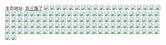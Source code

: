 主页地址: [苏三饿了](https://weibo.com/u/5953037031) 
![](https://wx4.sinaimg.cn/mw2000/006uSkSjly1h9qe18vljwj329730ax6p.jpg) 
![](https://wx4.sinaimg.cn/mw2000/006uSkSjly1h9qn70dgqhj329i30o1ky.jpg) 
![](https://wx4.sinaimg.cn/mw2000/006uSkSjly1h9qe03ibv6j329e30j4qq.jpg) 
![](https://wx4.sinaimg.cn/mw2000/006uSkSjly1h9n0m21jx9j313f1gktjn.jpg) 
![](https://wx4.sinaimg.cn/mw2000/006uSkSjly1h9n0e6ns5lj32c0340npd.jpg) 
![](https://wx4.sinaimg.cn/mw2000/006uSkSjly1h9n0mp2z3yj31rg2cl1kx.jpg) 
![](https://wx4.sinaimg.cn/mw2000/006uSkSjly1h9n0e5yiwjj32c0340kjl.jpg) 
![](https://wx4.sinaimg.cn/mw2000/006uSkSjly1h9o6low5vzj31r12c1x5z.jpg) 
![](https://wx4.sinaimg.cn/mw2000/006uSkSjly1h9n0nir3agj329g30mu0y.jpg) 
![](https://wx4.sinaimg.cn/mw2000/006uSkSjly1h9o6karakcj31hc0zkq8y.jpg) 
![](https://wx4.sinaimg.cn/mw2000/006uSkSjly1h9n0o6fwp9j31qz2bz1kx.jpg) 
![](https://wx4.sinaimg.cn/mw2000/006uSkSjly1h9i97oswquj329t313u0x.jpg) 
![](https://wx4.sinaimg.cn/mw2000/006uSkSjly1h9i97nzysoj327c2xsnpd.jpg) 
![](https://wx4.sinaimg.cn/mw2000/006uSkSjly1h9i97gj921j30n00uogsf.jpg) 
![](https://wx4.sinaimg.cn/mw2000/006uSkSjly1h9k0xkzajnj31pc29s1kx.jpg) 
![](https://wx4.sinaimg.cn/mw2000/006uSkSjly1h9k0z5lr41j30n014wtff.jpg) 
![](https://wx4.sinaimg.cn/mw2000/006uSkSjly1h9k0xkzajnj31pc29s1kx.jpg) 
![](https://wx4.sinaimg.cn/mw2000/006uSkSjly1h9k0z5lr41j30n014wtff.jpg) 
![](https://wx4.sinaimg.cn/mw2000/006uSkSjly1h9evhryy1oj30n014wajq.jpg) 
![](https://wx4.sinaimg.cn/mw2000/006uSkSjly1h9evli7i99j30n014w43d.jpg) 
![](https://wx4.sinaimg.cn/mw2000/006uSkSjly1h9evhoykhyj30m913h7a3.jpg) 
![](https://wx4.sinaimg.cn/mw2000/006uSkSjly1h9evitauz7j30n014w46f.jpg) 
![](https://wx4.sinaimg.cn/mw2000/006uSkSjly1h9evlhwss1j31q82aye81.jpg) 
![](https://wx4.sinaimg.cn/mw2000/006uSkSjly1h9b6mtd6nzj30n014wtij.jpg) 
![](https://wx4.sinaimg.cn/mw2000/006uSkSjly1h9b6n0ktg5j327g2xy4qr.jpg) 
![](https://wx4.sinaimg.cn/mw2000/006uSkSjly1h9b6ng6w7rj32dc35s7wi.jpg) 
![](https://wx4.sinaimg.cn/mw2000/006uSkSjly1h9b6narvzrj3295307hdt.jpg) 
![](https://wx4.sinaimg.cn/mw2000/006uSkSjly1h9b6pt1qffj31qa2b2b29.jpg) 
![](https://wx4.sinaimg.cn/mw2000/006uSkSjly1h9b6n1g2dej32c0340hdu.jpg) 
![](https://wx4.sinaimg.cn/mw2000/006uSkSjly1h95dsm5lnej31r42c57wh.jpg) 
![](https://wx4.sinaimg.cn/mw2000/006uSkSjly1h95dt8de60j320g2ok4qp.jpg) 
![](https://wx4.sinaimg.cn/mw2000/006uSkSjly1h95dsjrmlgj32ag31ynpd.jpg) 
![](https://wx4.sinaimg.cn/mw2000/006uSkSjly1h95dsl238qj31qw2bw4qp.jpg) 
![](https://wx4.sinaimg.cn/mw2000/006uSkSjly1h95dsmzk0gj329j30qb29.jpg) 
![](https://wx4.sinaimg.cn/mw2000/006uSkSjly1h95dv5px68j32c0340e81.jpg) 
![](https://wx4.sinaimg.cn/mw2000/006uSkSjly1h85n1ufxgij31qm2bib29.jpg) 
![](https://wx4.sinaimg.cn/mw2000/006uSkSjly1h86vjizdzcj30w616wqbd.jpg) 
![](https://wx4.sinaimg.cn/mw2000/006uSkSjly1h8233s4f23j31qc2b54qp.jpg) 
![](https://wx4.sinaimg.cn/mw2000/006uSkSjly1h82340iw2gj32872yxe83.jpg) 
![](https://wx4.sinaimg.cn/mw2000/006uSkSjly1h824fuhil7j31qe2b74qp.jpg) 
![](https://wx4.sinaimg.cn/mw2000/006uSkSjly1h8233zdf6dj32882yze83.jpg) 
![](https://wx4.sinaimg.cn/mw2000/006uSkSjly1h7m5h4l3ryj31ra2cex6q.jpg) 
![](https://wx4.sinaimg.cn/mw2000/006uSkSjly1h7m5h5tepoj31r22c4x6q.jpg) 
![](https://wx4.sinaimg.cn/mw2000/006uSkSjly1h7tbe5kjcnj31qh2bbb2a.jpg) 
![](https://wx4.sinaimg.cn/mw2000/006uSkSjly1h7tbe5kjcnj31qh2bbb2a.jpg) 
![](https://wx4.sinaimg.cn/mw2000/006uSkSjly1h7f3is74xuj33402c0x1p.jpg) 
![](https://wx4.sinaimg.cn/mw2000/006uSkSjly1h7h8u336toj31sc2dsnpe.jpg) 
![](https://wx4.sinaimg.cn/mw2000/006uSkSjly1h7h90mpvt0j31r32c510d.jpg) 
![](https://wx4.sinaimg.cn/mw2000/006uSkSjly1h7h8vkb67kj33402c0u0y.jpg) 
![](https://wx4.sinaimg.cn/mw2000/006uSkSjly1h77zhk3xcoj30y819n76l.jpg) 
![](https://wx4.sinaimg.cn/mw2000/006uSkSjly1h77zjsd49bj31sc2dsx63.jpg) 
![](https://wx4.sinaimg.cn/mw2000/006uSkSjly1h7287dlkqmj31sc2dsu0x.jpg) 
![](https://wx4.sinaimg.cn/mw2000/006uSkSjly1h726920c6dj31sc2dskjl.jpg) 
![](https://wx4.sinaimg.cn/mw2000/006uSkSjly1h726a5zhsdj31sc2dsdkv.jpg) 
![](https://wx4.sinaimg.cn/mw2000/006uSkSjly1h7268n33nhj31sc2dsdoj.jpg) 
![](https://wx4.sinaimg.cn/mw2000/006uSkSjly1h726ajpfpqj30nk15xn6n.jpg) 
![](https://wx4.sinaimg.cn/mw2000/006uSkSjly1h726am2w9lj317c1ls4qp.jpg) 
![](https://wx4.sinaimg.cn/mw2000/006uSkSjly1h6zv8kyz6rj30k00zkjsg.jpg) 
![](https://wx4.sinaimg.cn/mw2000/006uSkSjly1h6zvbohs29j31sc2ds1ky.jpg) 
![](https://wx4.sinaimg.cn/mw2000/006uSkSjgy1h6s8bna57zj313q1gywkr.jpg) 
![](https://wx4.sinaimg.cn/mw2000/006uSkSjgy1h6s6cre1gwj31qi2bc4qq.jpg) 
![](https://wx4.sinaimg.cn/mw2000/006uSkSjgy1h6s6v2f5f5j31bz1rz4h2.jpg) 
![](https://wx4.sinaimg.cn/mw2000/006uSkSjgy1h6s6csih53j31e21urb29.jpg) 
![](https://wx4.sinaimg.cn/mw2000/006uSkSjgy1h6s8cq47o8j30sg6bkno3.jpg) 
![](https://wx4.sinaimg.cn/mw2000/006uSkSjly1h6nahx2en0j32dc35s7wj.jpg) 
![](https://wx4.sinaimg.cn/mw2000/006uSkSjly1h6irlj2cl2j32c0340kjn.jpg) 
![](https://wx4.sinaimg.cn/mw2000/006uSkSjly1h6irlqxncsj31xo1d0grb.jpg) 
![](https://wx4.sinaimg.cn/mw2000/006uSkSjly1h687zkxywhj31j21j2tbq.jpg) 
![](https://wx4.sinaimg.cn/mw2000/006uSkSjly1h689h47vmuj329m30uhdv.jpg) 
![](https://wx4.sinaimg.cn/mw2000/006uSkSjly1h687zkceelj30n01dsds3.jpg) 
![](https://wx4.sinaimg.cn/mw2000/006uSkSjly1h689ibv47bj31qe2b74qq.jpg) 
![](https://wx4.sinaimg.cn/mw2000/006uSkSjly1h689irrr3cj32dc35s1l0.jpg) 
![](https://wx4.sinaimg.cn/mw2000/006uSkSjly1h689k2xw8hj32c033y7wj.jpg) 
![](https://wx4.sinaimg.cn/mw2000/006uSkSjly1h61s09do46j32c0340npf.jpg) 
![](https://wx4.sinaimg.cn/mw2000/006uSkSjly1h61knv6jsfj32dc35sh45.jpg) 
![](https://wx4.sinaimg.cn/mw2000/006uSkSjly1h61l2hny50j32dc35sdt4.jpg) 
![](https://wx4.sinaimg.cn/mw2000/006uSkSjly1h5ywnhw7nuj31qn2bk7g7.jpg) 
![](https://wx4.sinaimg.cn/mw2000/006uSkSjly1h5ywoc24z2j329m30sds6.jpg) 
![](https://wx4.sinaimg.cn/mw2000/006uSkSjly1h5ywm616wnj32dc35shdv.jpg) 
![](https://wx4.sinaimg.cn/mw2000/006uSkSjly1h5ywlptyrkj30n01dsqew.jpg) 
![](https://wx4.sinaimg.cn/mw2000/006uSkSjly1h5udbs5f3xj328e2z7u0z.jpg) 
![](https://wx4.sinaimg.cn/mw2000/006uSkSjly1h5pq46hg1hj329f30jx6q.jpg) 
![](https://wx4.sinaimg.cn/mw2000/006uSkSjly1h5pq9mho3xj329g30jqv6.jpg) 
![](https://wx4.sinaimg.cn/mw2000/006uSkSjly1h5pq4c9aqoj32dc35sb2b.jpg) 
![](https://wx4.sinaimg.cn/mw2000/006uSkSjly1h5pq9l24vfj31sc2dsb2a.jpg) 
![](https://wx4.sinaimg.cn/mw2000/006uSkSjly1h5nnb18pavj32c0340u0z.jpg) 
![](https://wx4.sinaimg.cn/mw2000/006uSkSjly1h5nnb2pju4j32c0340qv7.jpg) 
![](https://wx4.sinaimg.cn/mw2000/006uSkSjly1h5okago8u6j31qo2blu0x.jpg) 
![](https://wx4.sinaimg.cn/mw2000/006uSkSjly1h5ol2ciw2xj31q52avhdu.jpg) 
![](https://wx4.sinaimg.cn/mw2000/006uSkSjly1h5nnaqzmd9j31sc2dsx6q.jpg) 
![](https://wx4.sinaimg.cn/mw2000/006uSkSjly1h5nnaryuvej326x2x8qv6.jpg) 
![](https://wx4.sinaimg.cn/mw2000/006uSkSjly1h5nncypn3vj33402c0b2a.jpg) 
![](https://wx4.sinaimg.cn/mw2000/006uSkSjly1h5ge85db6zj32dc35skjo.jpg) 
![](https://wx4.sinaimg.cn/mw2000/006uSkSjly1h5d7wn3b2lj32dc35sqv7.jpg) 
![](https://wx4.sinaimg.cn/mw2000/006uSkSjly1h5d7puwgfgj329m30unpf.jpg) 
![](https://wx4.sinaimg.cn/mw2000/006uSkSjly1h5d7wo71lbj31qn2bju0x.jpg) 
![](https://wx4.sinaimg.cn/mw2000/006uSkSjly1h5d7wpsrlfj312z1fzwxe.jpg) 
![](https://wx4.sinaimg.cn/mw2000/006uSkSjly1h56cvt5rgzj32dc35su0z.jpg) 
![](https://wx4.sinaimg.cn/mw2000/006uSkSjly1h567b2ov0vj31q52avb2a.jpg) 
![](https://wx4.sinaimg.cn/mw2000/006uSkSjly1h567b3fbqfj31pz2anb2a.jpg) 
![](https://wx4.sinaimg.cn/mw2000/006uSkSjly1h4zwsf4t7mj31401e1qei.jpg) 
![](https://wx4.sinaimg.cn/mw2000/006uSkSjly1h508td03f0j328h2zb1kz.jpg) 
![](https://wx4.sinaimg.cn/mw2000/006uSkSjly1h4zwsl3j08j31401e0qe6.jpg) 
![](https://wx4.sinaimg.cn/mw2000/006uSkSjly1h4zwsl3j08j31401e0qe6.jpg) 
![](https://wx4.sinaimg.cn/mw2000/006uSkSjly1h4ugvfyzx3j321j2pzkjm.jpg) 
![](https://wx4.sinaimg.cn/mw2000/006uSkSjly1h4uj73zh5qj30n01ds139.jpg) 
![](https://wx4.sinaimg.cn/mw2000/006uSkSjly1h4ugvbi1c2j32913011kz.jpg) 
![](https://wx4.sinaimg.cn/mw2000/006uSkSjly1h4ugvoosjaj32302s01ky.jpg) 
![](https://wx4.sinaimg.cn/mw2000/006uSkSjly1h4tyye5l77j31401e0ajz.jpg) 
![](https://wx4.sinaimg.cn/mw2000/006uSkSjly1h4tyyf3i32j32822yrx6q.jpg) 
![](https://wx4.sinaimg.cn/mw2000/006uSkSjly1h4tyydy1r0j31401e0th3.jpg) 
![](https://wx4.sinaimg.cn/mw2000/006uSkSjly1h4uh19y37jj32c0340hdv.jpg) 
![](https://wx4.sinaimg.cn/mw2000/006uSkSjly1h4pzpaziptj31wf2jb7wh.jpg) 
![](https://wx4.sinaimg.cn/mw2000/006uSkSjly1h4pzphau3zj329930dnpf.jpg) 
![](https://wx4.sinaimg.cn/mw2000/006uSkSjly1h4pzpjygfoj329m30t1kz.jpg) 
![](https://wx4.sinaimg.cn/mw2000/006uSkSjly1h4pzpf84vkj329o30wx6r.jpg) 
![](https://wx4.sinaimg.cn/mw2000/006uSkSjly1h4pzpmtb0cj30n01dsnec.jpg) 
![](https://wx4.sinaimg.cn/mw2000/006uSkSjly1h4l6desewbj32642w7e82.jpg) 
![](https://wx4.sinaimg.cn/mw2000/006uSkSjly1h4l6dkyhqjj31q42aue82.jpg) 
![](https://wx4.sinaimg.cn/mw2000/006uSkSjly1h4l6f5a5xtj32c03404qs.jpg) 
![](https://wx4.sinaimg.cn/mw2000/006uSkSjly1h4l6dmp4u1j31qi2bdhdu.jpg) 
